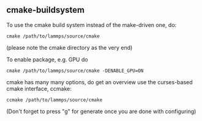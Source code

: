 cmake-buildsystem
-----------------

To use the cmake build system instead of the make-driven one, do:
```
cmake /path/to/lammps/source/cmake
```
(please note the cmake directory as the very end)

To enable package, e.g. GPU do
```
cmake /path/to/lammps/source/cmake -DENABLE_GPU=ON
```

cmake has many many options, do get an overview use the curses-based cmake interface, ccmake:
```
ccmake /path/to/lammps/source/cmake
```
(Don't forget to press "g" for generate once you are done with configuring)
